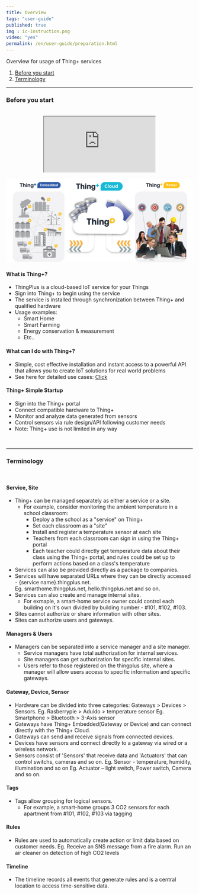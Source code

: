 ```yaml
---
title: Overview
tags: "user-guide"
published: true
img : ic-instruction.png
video: "yes"
permalink: /en/user-guide/preparation.html
---
```


Overview for usage of Thing+ services

1. [Before you start ](#id-starting)
2. [Terminology ](#id-term) 


---
<div id='id-starting'></div>

### Before you start
<br>

<div align="center" class="embed-responsive embed-responsive-16by9">
  <iframe src="http://www.youtube.com/embed/PrgJZpohSQA?hl=en_US&loop=1&autoplay=0&playlist=PrgJZpohSQA"></iframe>
</div>

![](/assets/thingplus_overview.png)
<br>

#### What is Thing+?
  * ThingPlus is a cloud-based IoT service for your Things
  * Sign into Thing+ to begin using the service
  * The service is installed through synchronization between Thing+ and qualified hardware
  * Usage examples:
    - Smart Home
    - Smart Farming
    - Energy conservation & measurement
    - Etc..

#### What can I do with Thing+?
* Simple, cost effective installation and instant access to a powerful API that allows you to create IoT solutions for real world problems
* See here for detailed use cases: [Click](http://www.daliworks.net/?page_id=94&lang=en)

#### Thing+ Simple Startup
  *	Sign into the Thing+ portal
  *	Connect compatible hardware to Thing+
  *	Monitor and analyze data generated from sensors
  *	Control sensors via rule design/API following customer needs
  *	Note: Thing+ use is not limited in any way
 
<br>

---
<div id='id-term'></div>

### Terminology
<br>

#### Service, Site
* Thing+ can be managed separately as either a service or a site.
  - For	example, consider monitoring the ambient temperature in a school classroom:
    - Deploy a the school as a "service" on Thing+ 
    - Set each classroom as a "site"
    - Install and register a temperature sensor at each site
    - Teachers from each classroom can sign in using the Thing+ portal
    - Each teacher could directly get temperature data about their class using the Thing+ portal, and rules could be set up to perform actions based on a class's temperature
* Services can also be provided directly as a package to companies.
* Services will have separated URLs where they can be directly accessed - {service name}.thingplus.net.  
  Eg. smarthome.thingplus.net, hello.thingplus.net and so on.
* Services can also create and manage internal sites.  
  - For exmaple, a smart-home service owner could control each building on it's own divided by building number - #101, #102, #103.  
* Sites cannot authorize or share information with other sites.
* Sites can authorize users and gateways. 

#### Managers & Users
* Managers can be separated into a service manager and a site manager.  
  - Service managers have total authorization for internal services. 
  - Site managers can get authorization for specific internal sites. 
  - Users refer to those registered on the thingplus site, where a manager will allow users access to specific information and specific gateways.

#### Gateway, Device, Sensor 
* Hardware can be divided into three categories: Gateways > Devices > Sensors.
    Eg. Rasberrypie > Aduido > temperature sensor
    Eg. Smartphone > Bluetooth > 3-Axis sensor 
* Gateways have Thing+ Embedded(Gateway or Device) and can connect directly with the Thing+ Cloud.
* Gateways can send and receive signals from connected devices.
* Devices have sensors and connect directly to a gateway via wired or a wireless network.
* Sensors consist of 'Sensors' that receive data and 'Actuators' that can control switchs, cameras and so on.
    Eg. Sensor - temperature, humidity, illumination and so on 
    Eg. Actuator – light switch, Power switch, Camera and so on. 

#### Tags
* Tags allow grouping for logical sensors. 
  - For example, a smart-home groups 3 CO2 sensors for each apartment from #101, #102, #103 via tagging

#### Rules
* Rules are used to automatically create action or limit data based on customer needs. 
    Eg. Receive an SNS message from a fire alarm. Run an air cleaner on detection of high CO2 levels

#### Timeline
* The timeline records all events that generate rules and is a central location to access time-sensitive data.  

<br>

<div class='scrolltop'>
    <div class='scroll icon'><i class="fa fa-arrow-circle-up"></i></div>
</div>